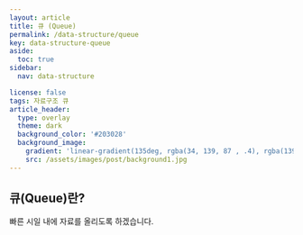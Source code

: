 ```yaml
---
layout: article
title: 큐 (Queue)
permalink: /data-structure/queue
key: data-structure-queue
aside:
  toc: true
sidebar:
  nav: data-structure

license: false
tags: 자료구조 큐
article_header:
  type: overlay
  theme: dark
  background_color: '#203028'
  background_image:
    gradient: 'linear-gradient(135deg, rgba(34, 139, 87 , .4), rgba(139, 34, 139, .4))'
    src: /assets/images/post/background1.jpg
---
```


## 큐(Queue)란?
<!--more-->

빠른 시일 내에 자료를 올리도록 하겠습니다.